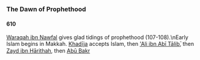 ### The Dawn of Prophethood
#### 610

[Waraqah ibn Nawfal](../bio/Waraqah) gives glad tidings of prophethood (107-108).\nEarly Islam begins in Makkah. [Khadīja](../bio/0555_Khadija) accepts Islam, then ['Ali ibn Abī Tālibؓ](../bio/0600_Ali), then [Zayd ibn Hārithah](../bio/0581_Zayd), then [Abū Bakr](../bio/0573_Abu_bakr)
